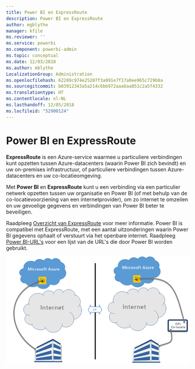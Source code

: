 ```yaml
---
title: Power BI en ExpressRoute
description: Power BI en ExpressRoute
author: mgblythe
manager: kfile
ms.reviewer: ''
ms.service: powerbi
ms.component: powerbi-admin
ms.topic: conceptual
ms.date: 12/03/2018
ms.author: mblythe
LocalizationGroup: Administration
ms.openlocfilehash: 62289c974e25207f3a991e7f17a0ee965c729b8a
ms.sourcegitcommit: b03912343a5a214c6bb972aaa6aa051c2a5f4332
ms.translationtype: HT
ms.contentlocale: nl-NL
ms.lasthandoff: 12/05/2018
ms.locfileid: "52900124"
---
```

# <a name="power-bi-and-expressroute"></a>Power BI en ExpressRoute

**ExpressRoute** is een Azure-service waarmee u particuliere verbindingen kunt opzetten tussen Azure-datacenters (waarin Power BI zich bevindt) en uw on-premises infrastructuur, of particuliere verbindingen tussen Azure-datacenters en uw co-locatieomgeving.

Met **Power BI** en **ExpressRoute** kunt u een verbinding via een particulier netwerk opzetten tussen uw organisatie en Power BI (of met behulp van de co-locatievoorziening van een internetprovider), om zo internet te omzeilen en uw gevoelige gegevens en verbindingen van Power BI beter te beveiligen.

Raadpleeg [Overzicht van ExpressRoute](/azure/expressroute/expressroute-introduction) voor meer informatie. Power BI is compatibel met ExpressRoute, met een aantal uitzonderingen waarin Power BI gegevens ophaalt of verstuurt via het openbare internet. Raadpleeg [Power BI-URL's](power-bi-whitelist-urls.md) voor een lijst van de URL's die door Power BI worden gebruikt.

![ExpressRoute-diagram](media/service-admin-power-bi-expressroute/pbi_expressroute_1.png)